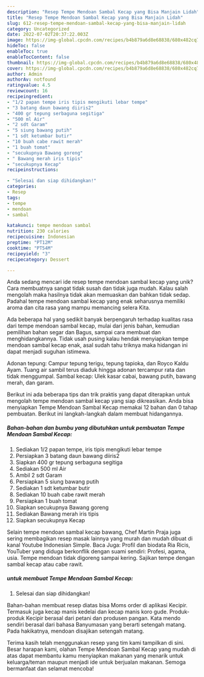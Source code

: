 ```yaml
---
description: "Resep Tempe Mendoan Sambal Kecap yang Bisa Manjain Lidah"
title: "Resep Tempe Mendoan Sambal Kecap yang Bisa Manjain Lidah"
slug: 612-resep-tempe-mendoan-sambal-kecap-yang-bisa-manjain-lidah
category: Uncategorized
date: 2022-07-02T20:37:22.003Z
image: https://img-global.cpcdn.com/recipes/b4b879a6d8e68838/680x482cq70/tempe-mendoan-sambal-kecap-foto-resep-utama.jpg
hideToc: false
enableToc: true
enableTocContent: false
thumbnail: https://img-global.cpcdn.com/recipes/b4b879a6d8e68838/680x482cq70/tempe-mendoan-sambal-kecap-foto-resep-utama.jpg
cover: https://img-global.cpcdn.com/recipes/b4b879a6d8e68838/680x482cq70/tempe-mendoan-sambal-kecap-foto-resep-utama.jpg
author: Admin
authorAv: notfound
ratingvalue: 4.5
reviewcount: 16
recipeingredient:
- "1/2 papan tempe iris tipis mengikuti lebar tempe"
- "3 batang daun bawang diiris2"
- "400 gr tepung serbaguna segitiga"
- "500 ml Air"
- "2 sdt Garam"
- "5 siung bawang putih"
- "1 sdt ketumbar butir"
- "10 buah cabe rawit merah"
- "1 buah tomat"
- "secukupnya Bawang goreng"
- " Bawang merah iris tipis"
- "secukupnya Kecap"
recipeinstructions:

- "Selesai dan siap dihidangkan!"
categories:
- Resep
tags:
- tempe
- mendoan
- sambal

katakunci: tempe mendoan sambal 
nutrition: 230 calories
recipecuisine: Indonesian
preptime: "PT12M"
cooktime: "PT54M"
recipeyield: "3"
recipecategory: Dessert

---
```





Anda sedang mencari ide resep tempe mendoan sambal kecap yang unik? Cara membuatnya sangat tidak susah dan tidak juga mudah. Kalau salah mengolah maka hasilnya tidak akan memuaskan dan bahkan tidak sedap. Padahal tempe mendoan sambal kecap yang enak seharusnya memiliki aroma dan cita rasa yang mampu memancing selera Kita.





Ada beberapa hal yang sedikit banyak berpengaruh terhadap kualitas rasa dari tempe mendoan sambal kecap, mulai dari jenis bahan, kemudian pemilihan bahan segar dan Bagus, sampai cara membuat dan menghidangkannya. Tidak usah pusing kalau hendak menyiapkan tempe mendoan sambal kecap enak,      asal sudah tahu triknya maka hidangan ini dapat menjadi suguhan istimewa.














Adonan tepung: Campur tepung terigu, tepung tapioka, dan Royco Kaldu Ayam. Tuang air sambil terus diaduk hingga adonan tercampur rata dan tidak menggumpal. Sambal kecap: Ulek kasar cabai, bawang putih, bawang merah, dan garam.






Berikut ini ada beberapa tips dan trik praktis yang dapat diterapkan untuk mengolah tempe mendoan sambal kecap yang siap dikreasikan. Anda bisa menyiapkan Tempe Mendoan Sambal Kecap memakai 12 bahan dan 0 tahap pembuatan. Berikut ini langkah-langkah dalam membuat hidangannya.

<!--inarticleads1-->

##### Bahan-bahan dan bumbu yang dibutuhkan untuk pembuatan Tempe Mendoan Sambal Kecap:

1. Sediakan 1/2 papan tempe, iris tipis mengikuti lebar tempe
1. Persiapkan 3 batang daun bawang diiris2
1. Siapkan 400 gr tepung serbaguna segitiga
1. Sediakan 500 ml Air
1. Ambil 2 sdt Garam
1. Persiapkan 5 siung bawang putih
1. Sediakan 1 sdt ketumbar butir
1. Sediakan 10 buah cabe rawit merah
1. Persiapkan 1 buah tomat
1. Siapkan secukupnya Bawang goreng
1. Sediakan  Bawang merah iris tipis
1. Siapkan secukupnya Kecap


Selain tempe mendoan sambal kecap bawang, Chef Martin Praja juga sering membagikan resep masak lainnya yang murah dan mudah dibuat di kanal Youtube Indonesian Simple. Baca Juga: Profil dan biodata Ria Ricis, YouTuber yang diduga berkonflik dengan suami sendiri: Profesi, agama, usia. Tempe mendoan tidak digoreng sampai kering. Sajikan tempe dengan sambal kecap atau cabe rawit. 

<!--inarticleads2-->

#####  untuk membuat Tempe Mendoan Sambal Kecap:


1. Selesai dan siap dihidangkan!

Bahan-bahan membuat resep diatas bisa Moms order di aplikasi Kecipir. Termasuk juga kecap manis kedelai dan kecap manis koro gude. Produk-produk Kecipir berasal dari petani dan produsen pangan. Kata mendo sendiri berasal dari bahasa Banyumasan yang berarti setengah matang. Pada hakikatnya, mendoan disajikan setengah matang. 

Terima kasih telah menggunakan resep yang tim kami tampilkan di sini. Besar harapan kami, olahan Tempe Mendoan Sambal Kecap yang mudah di atas dapat membantu kamu menyiapkan makanan yang menarik untuk keluarga/teman maupun menjadi ide untuk berjualan makanan. Semoga bermanfaat dan selamat mencoba!

